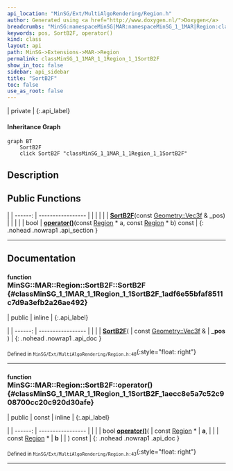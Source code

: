 ```yaml
---
api_location: "MinSG/Ext/MultiAlgoRendering/Region.h"
author: Generated using <a href="http://www.doxygen.nl/">Doxygen</a>
breadcrumbs: "MinSG:namespaceMinSG|MAR:namespaceMinSG_1_1MAR|Region:classMinSG_1_1MAR_1_1Region"
keywords: pos, SortB2F, operator()
kind: class
layout: api
path: MinSG->Extensions->MAR->Region
permalink: classMinSG_1_1MAR_1_1Region_1_1SortB2F
show_in_toc: false
sidebar: api_sidebar
title: "SortB2F"
toc: false
use_as_root: false
---
```


| private |
{:.api_label}

#### Inheritance Graph

```mermaid
graph BT
	SortB2F
	click SortB2F "classMinSG_1_1MAR_1_1Region_1_1SortB2F"
```

## Description





## Public Functions

|
| ------: | ----------------- |
|  | |
|  | **[SortB2F](#classMinSG_1_1MAR_1_1Region_1_1SortB2F_1adf6e55bfaf8511c7d9a3efb2a26ae492)**(const [Geometry::Vec3f](namespaceGeometry#namespaceGeometry_1a5b269b6a82917f18e344231ecf8e6566) & _pos) |
|  | |
| bool | **[operator()](#classMinSG_1_1MAR_1_1Region_1_1SortB2F_1aecc8e5a7c52c908700cc20c920d30afe)**(const [Region](classMinSG_1_1MAR_1_1Region) * a, const [Region](classMinSG_1_1MAR_1_1Region) * b) const |
{: .nohead .nowrap1 .api_section }


-------------------------------------------------------------------

## Documentation

### <small>function</small><br/> MinSG::MAR::Region::SortB2F::SortB2F {#classMinSG_1_1MAR_1_1Region_1_1SortB2F_1adf6e55bfaf8511c7d9a3efb2a26ae492}

| public | inline |
{:.api_label}

|
| ------: | ----------------- |
|  |
|  **[SortB2F](#classMinSG_1_1MAR_1_1Region_1_1SortB2F_1adf6e55bfaf8511c7d9a3efb2a26ae492)**( | const [Geometry::Vec3f](namespaceGeometry#namespaceGeometry_1a5b269b6a82917f18e344231ecf8e6566) & | **_pos** ) |
{: .nohead .nowrap1 .api_doc }





<sub>Defined in `MinSG/Ext/MultiAlgoRendering/Region.h:40`</sub>{:style="float: right"}

-------------------------------------------------------------------

### <small>function</small><br/> MinSG::MAR::Region::SortB2F::operator() {#classMinSG_1_1MAR_1_1Region_1_1SortB2F_1aecc8e5a7c52c908700cc20c920d30afe}

| public | const | inline |
{:.api_label}

|
| ------: | ----------------- |
|  |
| bool **[operator()](#classMinSG_1_1MAR_1_1Region_1_1SortB2F_1aecc8e5a7c52c908700cc20c920d30afe)**( | const [Region](classMinSG_1_1MAR_1_1Region) * | **a**, |
| | const [Region](classMinSG_1_1MAR_1_1Region) * | **b** |
|   ) const |
{: .nohead .nowrap1 .api_doc }





<sub>Defined in `MinSG/Ext/MultiAlgoRendering/Region.h:43`</sub>{:style="float: right"}

-------------------------------------------------------------------

